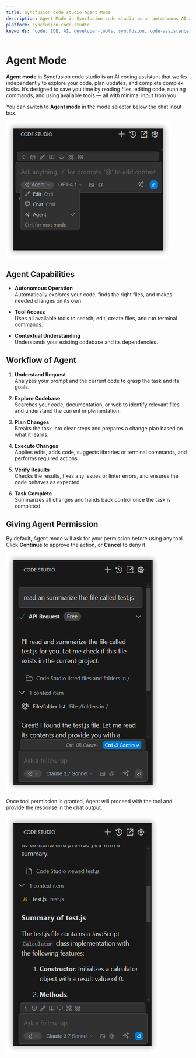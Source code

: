 ```yaml
---
title: Syncfusion code studio Agent Mode
description: Agent Mode in Syncfusion code studio is an autonomous AI assistant that can analyze, edit, and execute changes across your codebase with minimal input.
platform: syncfusion-code-studio
keywords: "code, IDE, AI, developer-tools, syncfusion, code-assistance, productivity, UI-generation, bug-fixing, documentation"
---
```


# Agent Mode

**Agent mode** in Syncfusion code studio is an AI coding assistant that works independently to explore your code, plan updates, and complete complex tasks. It’s designed to save you time by reading files, editing code, running commands, and using available tools — all with minimal input from you.

You can switch to **Agent mode** in the mode selector below the chat input box.

<img src="./feature-images/agent1.png" alt="Switch to agent mode"  />

## Agent Capabilities

- **Autonomous Operation**  
  Automatically explores your code, finds the right files, and makes needed changes on its own.

- **Tool Access**  
  Uses all available tools to search, edit, create files, and run terminal commands.

- **Contextual Understanding**  
  Understands your existing codebase and its dependencies.


## Workflow of Agent

1. **Understand Request**  
   Analyzes your prompt and the current code to grasp the task and its goals.

2. **Explore Codebase**  
   Searches your code, documentation, or web to identify relevant files and understand the current implementation.

3. **Plan Changes**  
   Breaks the task into clear steps and prepares a change plan based on what it learns.

4. **Execute Changes**  
   Applies edits, adds code, suggests libraries or terminal commands, and performs required actions.

5. **Verify Results**  
   Checks the results, fixes any issues or linter errors, and ensures the code behaves as expected.

6. **Task Complete**  
   Summarizes all changes and hands back control once the task is completed.

## Giving Agent Permission

By default, Agent mode will ask for your permission before using any tool. Click **Continue** to approve the action, or **Cancel** to deny it.

<img src="./feature-images/agent2.png" alt="Agent permission prompt"  >

Once tool permission is granted, Agent will proceed with the tool and provide the response in the chat output.

<img src="./feature-images/agent3.png" alt="Agent tool response"  />
